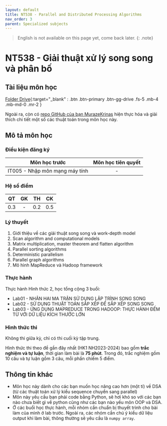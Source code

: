 ```yaml
---
layout: default
title: NT538 - Parallel and Distributed Processing Algorithms
nav_order: 3
parent: Specialized subjects
---
```


> English is not available on this page yet, come back later.
{: .note}

# NT538 - Giải thuật xử lý song song và phân bố

## Tài liệu môn học

[Folder Drive](https://drive.google.com/drive/folders/1SDKjNC6k1Ocb0ROlon9h1vFNN4wz0j7F?usp=sharing){:target="_blank" : .btn .btn-primary .btn-gg-drive .fs-5 .mb-4 .mb-md-0 .mr-2 }

Ngoài ra, còn có [repo GitHub của bạn MurazeKrinas](https://github.com/MurazeKrinas/ParallelProgramming/tree/main) hiện thực hóa và giải thích chi tiết một số các thuật toán trong môn học này.

## Mô tả môn học

### Điều kiện đăng ký

| Môn học trước| Môn học tiên quyết  |
|------|-----|
| <center>IT005 - Nhập môn mạng máy tính</center>| <center>-</center>|

### Hệ số điểm

| QT   | GK  | TH  | CK  |
|------|-----|-----|-----|
| <center>0.3</center>| <center>-</center>| <center>0.2</center> | <center>0.5</center> |

### Lý thuyết

1. Giới thiệu về các giải thuật song song và work-depth model
2. Scan algorithm and computational models
3. Matrix multiplication, master theorem and flatten algorithm
4. Parallel sorting algorithms
5. Deterministic parallelism
6. Parallel graph algorithms
7. Mô hình MapReduce và Hadoop framework

### Thực hành

Thực hành Hình thức 2, học tổng cộng 3 buổi:

- Lab01 - NHÂN HAI MA TRẬN SỬ DỤNG LẬP TRÌNH SONG SONG
- Lab02 - SỬ DỤNG THUẬT TOÁN SẮP XẾP ĐỂ SẮP XẾP SONG SONG
- Lab03 - ỨNG DỤNG MAPREDUCE TRONG HADOOP: THỰC HÀNH ĐẾM TỪ VỚI DỮ LIỆU KÍCH THƯỚC LỚN

### Hình thức thi

Không thi giữa kỳ, chỉ có thi cuối kỳ tập trung.

Hình thức thi theo đề gần đây nhất (HK1 NH2023-2024) bao gồm **trắc nghiệm và tự luận**, thời gian làm bài là **75 phút**. Trong đó, trắc nghiệm gồm 10 câu và tự luận gồm 3 câu, mỗi phần chiếm 5 điểm.

## Thông tin khác

- Môn học này dành cho các bạn muốn học nâng cao hơn (một tí) về DSA (từ các thuật toán xử lý kiểu sequence chuyển sang parallel)
- Môn này yêu cầu bạn phải code bằng Python, sẽ hơi khó so với các bạn nào chưa biết gì về python cũng như các bạn nào yếu môn OOP và DSA.
- Ở các buổi học thực hành, mỗi nhóm cần chuẩn bị thuyết trình cho bài làm của mình ở lab trước. Ngoài ra, các nhóm cần chú ý kiểu dữ liệu output khi làm bài, thông thường sẽ yêu cầu là `numpy array`.

